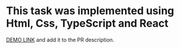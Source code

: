 # This task was implemented using Html, Css, TypeScript and React

[DEMO LINK](https://<your_account>.github.io/react_movies-list-add-form/) and add it to the PR description.
